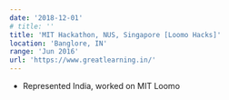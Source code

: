 ```yaml
---
date: '2018-12-01'
# title: ''
title: 'MIT Hackathon, NUS, Singapore [Loomo Hacks]'
location: 'Banglore, IN'
range: 'Jun 2016'
url: 'https://www.greatlearning.in/'
---
```


- Represented India, worked on MIT Loomo
